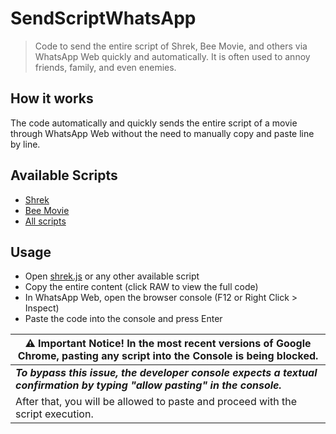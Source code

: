 # SendScriptWhatsApp

> Code to send the entire script of Shrek, Bee Movie, and others via WhatsApp Web quickly and automatically. It is often used to annoy friends, family, and even enemies.

## How it works

The code automatically and quickly sends the entire script of a movie through WhatsApp Web without the need to manually copy and paste line by line.

## Available Scripts

- [Shrek](https://github.com/sneycampos/SendScriptWhatsApp/blob/main/shrek.js)
- [Bee Movie](https://github.com/sneycampos/SendScriptWhatsApp/blob/main/bee.js)
- [All scripts](https://github.com/sneycampos/SendScriptWhatsApp)

## Usage

- Open [shrek.js](https://github.com/sneycampos/SendScriptWhatsApp/blob/main/shrek.js) or any other available script
- Copy the entire content (click RAW to view the full code)
- In WhatsApp Web, open the browser console (F12 or Right Click > Inspect)
- Paste the code into the console and press Enter

| ⚠️ Important Notice! In the most recent versions of Google Chrome, pasting any script into the Console is being blocked.          |
|---------------------------------------------------------------------------------------------------------------------------------------------|
| ***To bypass this issue, the developer console expects a textual confirmation by typing "allow pasting" in the console.*** | 
| After that, you will be allowed to paste and proceed with the script execution.                                                                           |

